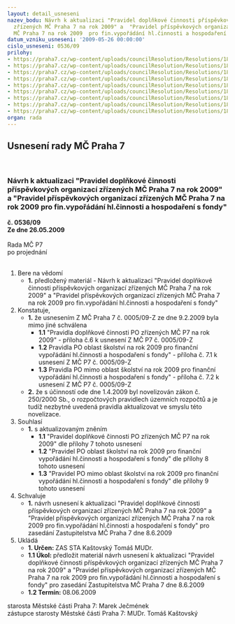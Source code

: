 ```yaml
---
layout: detail_usneseni
nazev_bodu: Návrh k aktualizaci "Pravidel doplňkové činnosti příspěvkových organizací
  zřízených MČ Praha 7 na rok 2009" a  "Pravidel příspěvkových organizací zřízených
  MČ Praha 7 na rok 2009  pro fin.vypořádání hl.činnosti a hospodaření s fondy"
datum_vzniku_usneseni: '2009-05-26 00:00:00'
cislo_usneseni: 0536/09
prilohy:
- https://praha7.cz/wp-content/uploads/councilResolution/Resolutions/18879/28-aktualizace250naza.doc
- https://praha7.cz/wp-content/uploads/councilResolution/Resolutions/18879/28-usneseni0005_09z.doc
- https://praha7.cz/wp-content/uploads/councilResolution/Resolutions/18879/28-6pravpovhc09a.doc
- https://praha7.cz/wp-content/uploads/councilResolution/Resolutions/18879/28-7.1pravpohv09zsmsa.doc
- https://praha7.cz/wp-content/uploads/councilResolution/Resolutions/18879/28-7.2pravpohv09mimoska.doc
- https://praha7.cz/wp-content/uploads/councilResolution/Resolutions/18879/28-(6)p%c5%99ehled_zm%c4%9bn_novelaz%c3%a1k250.doc
- https://praha7.cz/wp-content/uploads/councilResolution/Resolutions/18879/28-(7)aktualiz.pravpo_dopl%c5%88k.doc
- https://praha7.cz/wp-content/uploads/councilResolution/Resolutions/18879/28-(8)aktualiz.pravpo_o%c5%a1k.doc
- https://praha7.cz/wp-content/uploads/councilResolution/Resolutions/18879/28-(9)aktualiz.pravpo_mimoo%c5%a1k.doc
organ: rada
---
```

<div id="ucUsn_pList" class="usn">
	<span><h2>Usnesení rady MČ Praha 7 </h2>
<br></span><div class="standBody">
<span><h3>Návrh k aktualizaci "Pravidel doplňkové činnosti příspěvkových organizací zřízených MČ Praha 7 na rok 2009" a  "Pravidel příspěvkových organizací zřízených MČ Praha 7 na rok 2009  pro fin.vypořádání hl.činnosti a hospodaření s fondy"</h3></span><div class="center">
		<strong>č. 0536/09</strong><br>
	</div>
<div class="center">
		<strong>Ze dne 26.05.2009</strong><br><br>
	</div>Rada MČ P7<br> po projednání<br><br><ol>
<li>Bere na vědomí<ul><li>
<strong>1.</strong> předložený materiál - Návrh k aktualizaci "Pravidel doplňkové činnosti příspěvkových organizací zřízených MČ Praha 7 na rok 2009" a "Pravidel příspěvkových organizací zřízených MČ Praha 7 na rok 2009  pro fin.vypořádání hl.činnosti a hospodaření s fondy"</li></ul>
</li>
<li>Konstatuje,<ul>
<li>
<strong>1.</strong> že usnesením Z MČ Praha 7 č. 0005/09-Z ze dne 9.2.2009 byla mimo jiné schválena <ul>
<li>
<strong>1.1</strong> "Pravidla doplňkové činnosti PO zřízených MČ P7 na rok 2009"  - příloha č.6  k usnesení Z MČ P7 č. 0005/09-Z</li>
<li>
<strong>1.2</strong> Pravidla PO oblast školství na rok 2009 pro finanční vypořádání hl.činnosti a hospodaření s fondy" - příloha č. 7.1 k usnesení Z MČ P7 č. 0005/09-Z</li>
<li>
<strong>1.3</strong> Pravidla PO mimo oblast školství na rok 2009 pro finanční vypořádání hl.činnosti a hospodaření s fondy" - příloha č. 7.2 k usnesení Z MČ P7 č. 0005/09-Z</li>
</ul>
</li>
<li>
<strong>2.</strong> že s účinností ode dne 1.4.2009 byl novelizován zákon č. 250/2000 Sb., o rozpočtových pravidlech územních rozpočtů a je tudíž nezbytné uvedená pravidla aktualizovat ve smyslu této novelizace.  </li>
</ul>
</li>
<li>Souhlasí<ul><li>
<strong>1.</strong> s aktualizovaným zněním<ul>
<li>
<strong>1.1</strong> "Pravidel doplňkové činnosti PO zřízených MČ P7 na rok 2009" dle přílohy 7 tohoto usnesení </li>
<li>
<strong>1.2</strong> "Pravidel PO oblast školství na rok 2009 pro finanční vypořádání hl.činnosti a hospodaření s fondy"  dle přílohy 8 tohoto usnesení</li>
<li>
<strong>1.3</strong> "Pravidel PO mimo oblast školství na rok 2009 pro finanční vypořádání hl.činnosti a hospodaření s fondy"  dle přílohy 9 tohoto usnesení</li>
</ul>
</li></ul>
</li>
<li>Schvaluje<ul><li>
<strong>1.</strong> návrh usnesení k aktualizaci "Pravidel doplňkové činnosti příspěvkových organizací zřízených MČ Praha 7 na rok 2009" a "Pravidel příspěvkových organizací zřízených MČ Praha 7 na rok 2009  pro fin.vypořádání hl.činnosti a hospodaření s fondy" pro zasedání Zastupitelstva MČ Praha 7 dne 8.6.2009</li></ul>
</li>
<li>Ukládá<ul>
<li>
<strong>1. Určen: </strong>ZAS STA Kaštovský Tomáš MUDr.</li>
<li>
<strong>1.1 Úkol: </strong>předložit materiál návrh usnesení k aktualizaci "Pravidel doplňkové činnosti příspěvkových organizací zřízených MČ Praha 7 na rok 2009" a "Pravidel příspěvkových organizací zřízených MČ Praha 7 na rok 2009  pro fin.vypořádání hl.činnosti a hospodaření s fondy" pro zasedání Zastupitelstva MČ Praha 7 dne 8.6.2009</li>
<li>
<strong>1.2 Termín: </strong>08.06.2009</li>
</ul>
</li>
</ol>starosta Městské části Praha 7: Marek Ječmének<br>zástupce starosty Městské části Praha 7: MUDr. Tomáš Kaštovský 
</div>
</div>